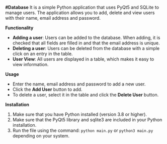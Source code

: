 **#Database**
It is a simple Python application that uses PyQt5 and SQLite to manage users. The application allows you to add, delete and view users with their name, email address and password.

**Functionality**

- **Adding a user**: Users can be added to the database. When adding, it is checked that all fields are filled in and that the email address is unique.
- **Deleting a user**: Users can be deleted from the database with a simple click on an entry in the table.
- **User View**: All users are displayed in a table, which makes it easy to view information.

**Usage**

- Enter the name, email address and password to add a new user.
- Click the **Add User** button to add.
- To delete a user, select it in the table and click the **Delete User** button.

**Installation**

1. Make sure that you have Python installed (version 3.8 or higher).
2. Make sure that the PyQt5 library and sqlite3 are included in your Python installation.
3. Run the file using the command: `python main.py` or `python3 main.py` depending on your system.